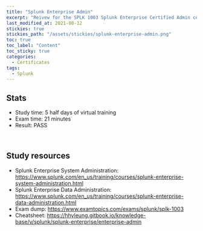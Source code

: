 ```yaml
---
title: "Splunk Enterprise Admin"
excerpt: "Reivew for the SPLK 1003 Splunk Enterprise Certified Admin certificate"
last_modified_at: 2021-08-12
stickies: true
stickies_path: "/assets/stickies/splunk-enterprise-admin.png"
toc: true
toc_label: "Content"
toc_sticky: true
categories:
  - Certificates
tags:
  - Splunk
---
```


## Stats
- Study time: 5 half days of virtual training
- Exam time: 21 minutes
- Result: PASS

<br>

## Study resources
- Splunk Enterprise System Administration: <https://www.splunk.com/en_us/training/courses/splunk-enterprise-system-administration.html>
- Splunk Enterprise Data Administration: <https://www.splunk.com/en_us/training/courses/splunk-enterprise-data-administration.html>
- Exam dump: <https://www.examtopics.com/exams/splunk/splk-1003>
- Cheatsheet: <https://hhyleung.gitbook.io/knowledge-base/v/splunk/splunk-enterprise/enterprise-admin>

<br>
